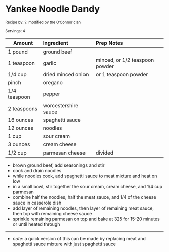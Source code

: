 # Yankee Noodle Dandy

<small>Recipe by: ?, modified by the O’Connor clan</small>

<small>Servings: 4</small>

| Amount       | Ingredient         | Prep Notes                 |
| ------------ | :----------------- | :------------------------- |
| 1 pound      | ground beef        |                            |
| 1 teaspoon   | garlic             | minced, or 1/2 teaspoon powder |
| 1/4 cup      | dried minced onion | or 1 teaspoon powder           |
| pinch        | oregano            |                            |
| 1/4 teaspoon | pepper             |                            |
| 2 teaspoons  | worcestershire sauce |                            |
| 16 ounces    | spaghetti sauce    |                            |
| 12 ounces    | noodles            |                            |
| 1 cup        | sour cream         |                            |
| 3 ounces     | cream cheese       |                            |
| 1/2 cup      | parmesan cheese    | divided                    |

- brown ground beef, add seasonings and stir
- cook and drain noodles
- while noodles cook, add spaghetti sauce to meat mixture and heat on low
- in a small bowl, stir together the sour cream, cream cheese, and 1/4 cup parmesan
- combine half the noodles, half the meat sauce, and 1/4 of the cheese sauce in casserole dish
- add layer of remaining noodles, then layer of remaining meat sauce, then top with remaining cheese sauce
- sprinkle remaining parmesan on top and bake at 325 for 15-20 minutes or until heated through

---

- _note_: a quick version of this can be made by replacing meat and spaghetti sauce mixture with just spaghetti sauce
